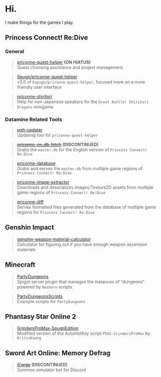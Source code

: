 # Hi.
I make things for the games I play.

## Princess Connect! Re:Dive
### General
> [priconne-quest-helper](https://github.com/Expugn/priconne-quest-helper) **(ON HIATUS)**<br>
Quest choosing assistance and project management

> [Spugn/priconne-quest-helper](https://github.com/Spugn/priconne-quest-helper)<br>
v3.0 of `Expugn/priconne-quest-helper`, focused more on a more friendly user interface

> [priconne-shiritori](https://github.com/Expugn/priconne-shiritori)<br>
Help for non-Japanese speakers for the `Great Battle! Shiritori Dragons` minigame

### Datamine Related Tools
> [pqh-updater](https://github.com/Expugn/pqh-updater)<br>
Updating tool for `priconne-quest-helper`

> ~~[priconne-en_db-fetch](https://github.com/Expugn/priconne-en_db-fetch)~~ **(DISCONTINUED)**<br>
Grabs the `master.db` for the English version of `Princess Connect! Re:Dive`

> [priconne-database](https://github.com/Expugn/priconne-database)<br>
Grabs and serves the `master.db` from multiple game regions of `Princess Connect! Re:Dive`

> [priconne-image-extractor](https://github.com/Expugn/priconne-image-extractor)<br>
Downloads and deserializes images/Texture2D assets from multiple game regions of `Princess Connect! Re:Dive`

> [priconne-diff](https://github.com/Expugn/priconne-diff)<br>
Serves formatted files generated from the database of multiple game regions for `Princess Connect! Re:Dive`

## Genshin Impact
> [genshin-weapon-material-calculator](https://github.com/Expugn/genshin-weapon-material-calculator)<br>
Calculator for figuring out if you have enough weapon ascension materials

## Minecraft
> [PartyDungeons](https://github.com/Expugn/PartyDungeons)<br>
Spigot server plugin that manages the instances of "dungeons" powered by `Nashorn` scripts

> [PartyDungeonsScripts](https://github.com/Expugn/PartyDungeonsScripts)<br>
Example scripts for `PartyDungeons`

## Phantasy Star Online 2
> [GrindersProMax-SpugnEdition](https://github.com/Expugn/GrindersProMax-SpugnEdition)<br>
Modified version of the AutoHotKey script `PSO2-GrindersProMax` by `KritixKaung`

## Sword Art Online: Memory Defrag
> ~~[S'argo](https://github.com/Expugn/S-argo)~~ **(DISCONTINUED)**<br>
Summon simulator bot for Discord
